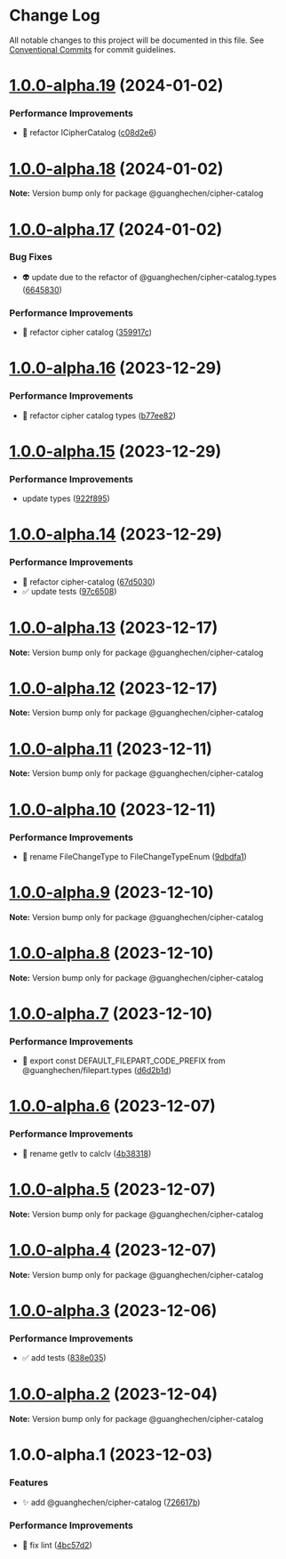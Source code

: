# Change Log

All notable changes to this project will be documented in this file.
See [Conventional Commits](https://conventionalcommits.org) for commit guidelines.

# [1.0.0-alpha.19](https://github.com/guanghechen/sora/compare/@guanghechen/cipher-catalog@1.0.0-alpha.18...@guanghechen/cipher-catalog@1.0.0-alpha.19) (2024-01-02)


### Performance Improvements

* :art:  refactor ICipherCatalog ([c08d2e6](https://github.com/guanghechen/sora/commit/c08d2e6b1ab6559f86d653e7ac73768f0714c87f))





# [1.0.0-alpha.18](https://github.com/guanghechen/sora/compare/@guanghechen/cipher-catalog@1.0.0-alpha.17...@guanghechen/cipher-catalog@1.0.0-alpha.18) (2024-01-02)

**Note:** Version bump only for package @guanghechen/cipher-catalog





# [1.0.0-alpha.17](https://github.com/guanghechen/sora/compare/@guanghechen/cipher-catalog@1.0.0-alpha.16...@guanghechen/cipher-catalog@1.0.0-alpha.17) (2024-01-02)


### Bug Fixes

* 👽️ update due to the refactor of @guanghechen/cipher-catalog.types ([6645830](https://github.com/guanghechen/sora/commit/6645830c6b289cc8b57a0522df69da2fd742bcb4))


### Performance Improvements

* :art:  refactor cipher catalog ([359917c](https://github.com/guanghechen/sora/commit/359917c376734b3038f8175f1dce21acf25fcd16))





# [1.0.0-alpha.16](https://github.com/guanghechen/sora/compare/@guanghechen/cipher-catalog@1.0.0-alpha.15...@guanghechen/cipher-catalog@1.0.0-alpha.16) (2023-12-29)


### Performance Improvements

* :art:  refactor cipher catalog types ([b77ee82](https://github.com/guanghechen/sora/commit/b77ee822d679af4f2d7aca9a6414f8763b71d91d))





# [1.0.0-alpha.15](https://github.com/guanghechen/sora/compare/@guanghechen/cipher-catalog@1.0.0-alpha.14...@guanghechen/cipher-catalog@1.0.0-alpha.15) (2023-12-29)


### Performance Improvements

* update types ([922f895](https://github.com/guanghechen/sora/commit/922f895186fd0681bb5d7011ecf947bddd387baa))





# [1.0.0-alpha.14](https://github.com/guanghechen/sora/compare/@guanghechen/cipher-catalog@1.0.0-alpha.13...@guanghechen/cipher-catalog@1.0.0-alpha.14) (2023-12-29)


### Performance Improvements

* :art: refactor cipher-catalog ([67d5030](https://github.com/guanghechen/sora/commit/67d503061cb032e4305502e3b69f3832082cb543))
* ✅ update tests ([97c6508](https://github.com/guanghechen/sora/commit/97c6508cd9e1c5404681582087ad8433c8e9c337))





# [1.0.0-alpha.13](https://github.com/guanghechen/sora/compare/@guanghechen/cipher-catalog@1.0.0-alpha.12...@guanghechen/cipher-catalog@1.0.0-alpha.13) (2023-12-17)

**Note:** Version bump only for package @guanghechen/cipher-catalog





# [1.0.0-alpha.12](https://github.com/guanghechen/sora/compare/@guanghechen/cipher-catalog@1.0.0-alpha.11...@guanghechen/cipher-catalog@1.0.0-alpha.12) (2023-12-17)

**Note:** Version bump only for package @guanghechen/cipher-catalog





# [1.0.0-alpha.11](https://github.com/guanghechen/sora/compare/@guanghechen/cipher-catalog@1.0.0-alpha.10...@guanghechen/cipher-catalog@1.0.0-alpha.11) (2023-12-11)

**Note:** Version bump only for package @guanghechen/cipher-catalog





# [1.0.0-alpha.10](https://github.com/guanghechen/sora/compare/@guanghechen/cipher-catalog@1.0.0-alpha.9...@guanghechen/cipher-catalog@1.0.0-alpha.10) (2023-12-11)


### Performance Improvements

* 🎨 rename FileChangeType to FileChangeTypeEnum ([9dbdfa1](https://github.com/guanghechen/sora/commit/9dbdfa18cbb8c6bb3de420d9eb6d9e8015cfc80e))





# [1.0.0-alpha.9](https://github.com/guanghechen/sora/compare/@guanghechen/cipher-catalog@1.0.0-alpha.8...@guanghechen/cipher-catalog@1.0.0-alpha.9) (2023-12-10)

**Note:** Version bump only for package @guanghechen/cipher-catalog





# [1.0.0-alpha.8](https://github.com/guanghechen/sora/compare/@guanghechen/cipher-catalog@1.0.0-alpha.7...@guanghechen/cipher-catalog@1.0.0-alpha.8) (2023-12-10)

**Note:** Version bump only for package @guanghechen/cipher-catalog





# [1.0.0-alpha.7](https://github.com/guanghechen/sora/compare/@guanghechen/cipher-catalog@1.0.0-alpha.6...@guanghechen/cipher-catalog@1.0.0-alpha.7) (2023-12-10)


### Performance Improvements

* 🎨 export const DEFAULT_FILEPART_CODE_PREFIX from @guanghechen/filepart.types ([d6d2b1d](https://github.com/guanghechen/sora/commit/d6d2b1d960a9a02b3315c4cbd32cdc1fa53cccc3))





# [1.0.0-alpha.6](https://github.com/guanghechen/sora/compare/@guanghechen/cipher-catalog@1.0.0-alpha.5...@guanghechen/cipher-catalog@1.0.0-alpha.6) (2023-12-07)


### Performance Improvements

* 🎨 rename getIv to calcIv ([4b38318](https://github.com/guanghechen/sora/commit/4b38318d7604e49ae5cbbceb93e8abf1ea36817a))





# [1.0.0-alpha.5](https://github.com/guanghechen/sora/compare/@guanghechen/cipher-catalog@1.0.0-alpha.4...@guanghechen/cipher-catalog@1.0.0-alpha.5) (2023-12-07)

**Note:** Version bump only for package @guanghechen/cipher-catalog





# [1.0.0-alpha.4](https://github.com/guanghechen/sora/compare/@guanghechen/cipher-catalog@1.0.0-alpha.3...@guanghechen/cipher-catalog@1.0.0-alpha.4) (2023-12-07)

**Note:** Version bump only for package @guanghechen/cipher-catalog





# [1.0.0-alpha.3](https://github.com/guanghechen/sora/compare/@guanghechen/cipher-catalog@1.0.0-alpha.2...@guanghechen/cipher-catalog@1.0.0-alpha.3) (2023-12-06)


### Performance Improvements

* ✅ add tests ([838e035](https://github.com/guanghechen/sora/commit/838e035a388ad2e9c2d29b5ebab609aee6c5d690))





# [1.0.0-alpha.2](https://github.com/guanghechen/sora/compare/@guanghechen/cipher-catalog@1.0.0-alpha.1...@guanghechen/cipher-catalog@1.0.0-alpha.2) (2023-12-04)

**Note:** Version bump only for package @guanghechen/cipher-catalog





# 1.0.0-alpha.1 (2023-12-03)


### Features

* ✨ add @guanghechen/cipher-catalog ([726617b](https://github.com/guanghechen/sora/commit/726617b8f970cc59bc9a99fc00f62f4ee0a80e00))


### Performance Improvements

* 🔧 fix lint ([4bc57d2](https://github.com/guanghechen/sora/commit/4bc57d2deabf2a4f144c7af46d45582387825ecb))
